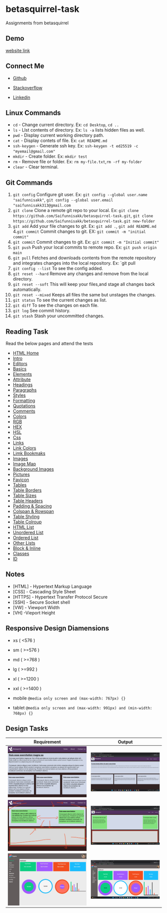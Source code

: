 # betasquirrel-task

Assignments from betasquirrel

## Demo

[website link](https://saifunnisakk.github.io/betasquirrel-task/)

## Connect Me

- [Github](https://github.com/Saifunnisakk/betasquirrel-task)

- [Stackoverflow](https://stackoverflow.com/users/21194370/saifunnisa-kk?tab=profile)

- [Linkedin](https://www.linkedin.com/in/saifunnisa-k-k-655210261)

## Linux Commands

- `cd` - Change current directory. Ex: `cd Desktop`, `cd ..`
- `ls` - LIst contents of directory. Ex: `ls -a` lists hidden files as well.
- `pwd` - Display current working directory path.
- `cat` - Display contets of file. Ex: `cat README.md`
- `ssh-keygen` - Generate ssh key. Ex: `ssh-keygen -t ed25519 -c "myemail@gmail.com"`
- `mkdir` - Create folder. Ex: `mkdir test`
- `rm` - Remove file or folder. Ex: `rm my-file.txt`,`rm -rf my-folder`
- `clear` - Clear terminal.

## Git Commands

1. `git config` Configure git user. Ex: `git config --global user.name "saifunnisakk"`, `git config --global user.email "saifunnisakk313@gmail.com`
2. `git clone` Clone a remote git repo to your local. Ex: `git clone  https://github.com/Saifunnisakk/betasquirrel-task.git`, `git clone https://github.com/Saifunnisakk/betasquirrel-task.git new-folder`
3. `git add` Add your file changes to git. Ex: `git add .`, `git add README.md` 4.`git commit` Commit changes to git. EX: `git commit -m "initial commit"`
4. `git commit` Commit changes to git. Ex: `git commit -m "Initial commit"`
5. `git push` Push your local commits to remote repo. Ex: `git push origin main`
6. `git pull` Fetches and downloads contents from the remote repository and integrates changes into the local repository. Ex: `git pull <remote>
7. `git config --list` To see the config added.
8. `git reset --hard` Remove any changes and remove from the local directory.
9. `git reset --soft` This will keep your files,and stage all changes back automatically.
10. `git reset --mixed` Keeps all files the same but unstages the changes.
11. `git status` To see the current changes as list.
12. `git diff` To see the changes on each file.
13. `git log` See commit history.
14. `git stash` Stash your uncommitted changes.

## Reading Task

Read the below pages and attend the tests

- [HTML Home](https://www.w3schools.com/html/default.asp)
- [Intro](https://www.w3schools.com/html/html_intro.asp)
- [Editors](https://www.w3schools.com/html/html_editors.asp)
- [Basics](https://www.w3schools.com/html/html_basic.asp)
- [Elements](https://www.w3schools.com/html/html_elements.asp)
- [Attribute](https://www.w3schools.com/html/html_attributes.asp)
- [Headings](https://www.w3schools.com/html/html_headings.asp)
- [Paragraphs](https://www.w3schools.com/html/html_paragraphs.asp)
- [Styles](https://www.w3schools.com/html/html_styles.asp)
- [Formatting](https://www.w3schools.com/html/html_formatting.asp)
- [Quotations](https://www.w3schools.com/html/html_quotation_elements.asp)
- [Comments](https://www.w3schools.com/html/html_comments.asp)
- [Colors](https://www.w3schools.com/html/html_colors.asp)
- [RGB](https://www.w3schools.com/html/html_colors_rgb.asp)
- [HEX](https://www.w3schools.com/html/html_colors_hex.asp)
- [HSL](https://www.w3schools.com/html/html_colors_hsl.asp)
- [Css](https://www.w3schools.com/html/html_css.asp)
- [Links](https://www.w3schools.com/html/html_links.asp)
- [Link Colors](https://www.w3schools.com/html/html_links_colors.asp)
- [Limk Bookmaks](https://www.w3schools.com/html/html_favicon.asp)
- [Images](https://www.w3schools.com/html/html_images.asp)
- [Image Map](https://www.w3schools.com/html/html_images_imagemap.asp)
- [Background Images](https://www.w3schools.com/html/html_images_background.asp)
- [Pictures](https://www.w3schools.com/html/html_images_picture.asp)
- [Favicon](https://www.w3schools.com/html/html_favicon.asp)
- [Tables](https://www.w3schools.com/html/html_tables.asp)
- [Table Borders](https://www.w3schools.com/html/html_table_borders.asp)
- [Table Sizes](https://www.w3schools.com/html/html_table_sizes.asp)
- [Table Headers](https://www.w3schools.com/html/html_table_headers.asp)
- [Padding & Spacing](https://www.w3schools.com/html/html_table_padding_spacing.asp)
- [Colspan & Rowspan](https://www.w3schools.com/html/html_table_colspan_rowspan.asp)
- [Table Styling](https://www.w3schools.com/html/html_table_styling.asp)
- [Table Colroup](https://www.w3schools.com/html/html_table_colgroup.asp)
- [HTML List](https://www.w3schools.com/html/html_lists.asp)
- [Unordered List](https://www.w3schools.com/html/html_lists_unordered.asp)
- [Ordered List](https://www.w3schools.com/html/html_lists_ordered.asp)
- [Other Lists](https://www.w3schools.com/html/html_lists_other.asp)
- [Block & Inline](https://www.w3schools.com/html/html_blocks.asp)
- [Classes](https://www.w3schools.com/html/html_classes.asp)
- [ID](https://www.w3schools.com/html/html_id.asp)

## Notes

- [HTML] - Hypertext Markup Language
- [CSS] - Cascading Style Sheet
- [HTTPS] - Hypertext Transfer Protocol Secure
- [SSH] - Secure Socket shell
- [VW] - Viewport Width
- [VH] -Vieport Height

## Responsive Design Diamensions

- xs ( <576 )
- sm ( >=576 )
- md ( >=768 )
- lg ( >=992 )
- xl ( >=1200 )
- xxl ( >=1400 )

- mobile `@media only screen and (max-width: 767px) {}`
- tablet `@media only screen and (max-width: 991px) and (min-width: 768px) {}`

## Design Tasks

| Requirement                        | Output                               |
| ---------------------------------- | ------------------------------------ |
| ![task1](task-1/images/task-1.jpg) | ![output1](screenshots/output-1.png) |
| ![task2](task-2/images/task-2.jpg) | ![output2](screenshots/output-2.png) |
| ![task4](task-4/images/task-4.jpg) | ![output3](screenshots/output-3.png) |
